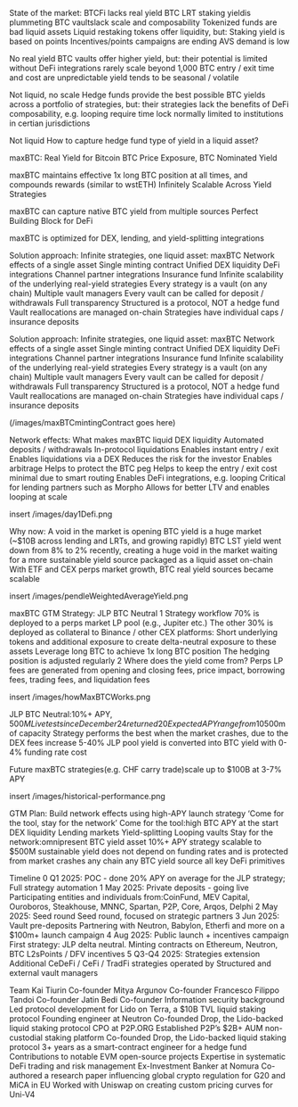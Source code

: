 State of the market:
BTCFi lacks real yield
BTC LRT staking yieldis plummeting
BTC vaultslack scale and composability
Tokenized funds are bad liquid assets
Liquid restaking tokens offer liquidity, but:
Staking yield is based on points
Incentives/points campaigns are ending
AVS demand is low

No real yield
BTC vaults offer higher yield, but:
their potential is limited without DeFi integrations
rarely scale beyond 1,000 BTC
entry / exit time and cost are unpredictable
yield tends to be seasonal / volatile

Not liquid, no scale
Hedge funds provide the best possible BTC yields across a portfolio of strategies, but:
their strategies lack the benefits of DeFi composability, e.g. looping
require time lock
normally limited to institutions in certian jurisdictions

Not liquid
How to capture hedge fund type of yield in a liquid asset?

maxBTC: Real Yield for Bitcoin
BTC Price Exposure, BTC Nominated Yield

maxBTC maintains effective 1x long BTC position at all times, and compounds rewards (similar to wstETH)
Infinitely Scalable Across Yield Strategies

maxBTC can capture native BTC yield from multiple sources 
Perfect Building Block for DeFi

maxBTC is optimized for DEX, lending, and yield-splitting integrations

Solution approach:
Infinite strategies, one liquid asset: maxBTC
Network effects of a single asset
Single minting contract
Unified DEX liquidity
DeFi integrations
Channel partner integrations
Insurance fund
Infinite scalability of the underlying real-yield strategies
Every strategy is a vault (on any chain)
Multiple vault managers
Every vault can be called for deposit / withdrawals
Full transparency
Structured is a protocol, NOT a hedge fund
Vault reallocations are managed on-chain
Strategies have individual caps / insurance deposits

Solution approach:
Infinite strategies, one liquid asset: maxBTC
Network effects of a single asset
Single minting contract
Unified DEX liquidity
DeFi integrations
Channel partner integrations
Insurance fund
Infinite scalability of the underlying real-yield strategies
Every strategy is a vault (on any chain)
Multiple vault managers
Every vault can be called for deposit / withdrawals
Full transparency
Structured is a protocol, NOT a hedge fund
Vault reallocations are managed on-chain
Strategies have individual caps / insurance deposits

(/images/maxBTCmintingContract goes here)

Network effects:
What makes maxBTC liquid
DEX liquidity
Automated deposits / withdrawals
In-protocol liquidations
Enables instant entry / exit
Enables liquidations via a DEX
Reduces the risk for the investor
Enables arbitrage
Helps to protect the BTC peg
Helps to keep the entry / exit cost minimal due to smart routing
Enables DeFi integrations, e.g. looping
Critical for lending partners such as Morpho
Allows for better LTV and enables looping at scale

insert /images/day1Defi.png

Why now:
A void in the market is opening 
BTC yield is a huge market (~$10B across lending and LRTs, and growing rapidly)
BTC LST yield went down from 8% to 2% recently, creating a huge void in the market waiting for a more sustainable yield source packaged as a liquid asset on-chain
With ETF and CEX perps market growth, BTC real yield sources became scalable

insert /images/pendleWeightedAverageYield.png

maxBTC GTM Strategy: JLP BTC Neutral
1
Strategy workflow
70% is deployed to a perps market LP pool (e.g., Jupiter etc.)
The other 30% is deployed as collateral to Binance / other CEX platforms:
Short underlying tokens and additional exposure to create delta-neutral exposure to these assets
Leverage long BTC to achieve 1x long BTC position
The hedging position is adjusted regularly
2
Where does the yield come from?
Perps LP fees are generated from opening and closing fees, price impact, borrowing fees, trading fees, and liquidation fees


insert /images/howMaxBTCWorks.png

JLP BTC Neutral:10%+ APY, $500M
Live test since December 24 returned 20% APY.
Expected APY range from 10% (bear market) to 20% (bull market) on ~$500m of capacity
Strategy performs the best when the market crashes, due to the DEX fees increase
5-40% JLP pool yield is converted into BTC yield with 0-4% funding rate cost

Future maxBTC strategies(e.g. CHF carry trade)scale up to $100B at 3-7% APY


insert /images/historical-performance.png


GTM Plan:
Build network effects using high-APY launch strategy
‘Come for the tool, stay for the network’
Come for the tool:high BTC APY at the start
DEX liquidity
Lending markets
Yield-splitting
Looping vaults
Stay for the network:omnipresent BTC yield asset
10%+ APY strategy
scalable to $500M
sustainable yield does not depend on funding rates and is protected from market crashes
any chain
any BTC yield source
all key DeFi primitives

Timeline
0
Q1 2025: POC - done
20% APY on average for the JLP strategy; Full strategy automation
1
May 2025: Private deposits - going live
Participating entities and individuals from:CoinFund, MEV Capital, Ouroboros, Steakhouse, MNNC, Spartan, P2P, Core, Arqos, Delphi
2
May 2025: Seed round
Seed round, focused on strategic partners
3
Jun 2025: Vault pre-deposits
Partnering with Neutron, Babylon, Etherfi and more on a $100m+ launch campaign
4
Aug 2025: Public launch + incentives campaign
First strategy: JLP delta neutral. Minting contracts on Ethereum, Neutron, BTC L2sPoints / DFV incentives
5
Q3-Q4 2025: Strategies extension
Additional CeDeFi / CeFi / TradFi strategies operated by Structured and external vault managers


Team
Kai Tiurin
Co-founder
Mitya Argunov
Co-founder
Francesco Filippo Tandoi
Co-founder
Jatin Bedi
Co-founder
Information security background
Led protocol development for Lido on Terra, a $10B TVL liquid staking protocol
Founding engineer at Neutron
Co-founded Drop, the Lido-backed liquid staking protocol
CPO at P2P.ORG
Established P2P’s $2B+ AUM non- custodial staking platform
Co-founded Drop, the Lido-backed liquid staking protocol
3+ years as a smart-contract engineer for a hedge fund
Contributions to notable EVM open-source projects
Expertise in systematic DeFi trading and risk management
Ex-Investment Banker at Nomura
Co-authored a research paper influencing global crypto regulation for G20 and MiCA in EU
Worked with Uniswap on creating custom pricing curves for Uni-V4





